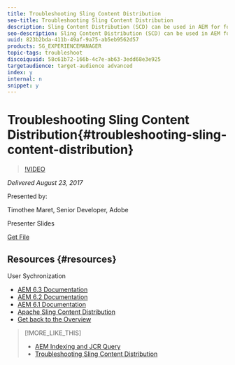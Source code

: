 ```yaml
---
title: Troubleshooting Sling Content Distribution
seo-title: Troubleshooting Sling Content Distribution
description: Sling Content Distribution (SCD) can be used in AEM for forward, reverse content distribution and synchronisation. In this session, we will provide details on how to troubleshoot and handle common issues with SCD. 
seo-description: Sling Content Distribution (SCD) can be used in AEM for forward, reverse content distribution and synchronisation. In this session, we will provide details on how to troubleshoot and handle common issues with SCD. 
uuid: 823b2bda-411b-49af-9a75-ab5eb9562d57
products: SG_EXPERIENCEMANAGER
topic-tags: troubleshoot
discoiquuid: 58c61b72-166b-4c7e-ab63-3edd68e3e925
targetaudience: target-audience advanced
index: y
internal: n
snippet: y
---
```


# Troubleshooting Sling Content Distribution{#troubleshooting-sling-content-distribution}

>[!VIDEO](https://video.tv.adobe.com/v/19451/?quality=9)

*Delivered August 23, 2017*

Presented by:

Timothee Maret, Senior Developer, Adobe

Presenter Slides

[Get File](assets/aem-gems-scd.pdf)

## Resources {#resources}

User Sychronization

* [AEM 6.3 Documentation](https://docs.adobe.com/docs/en/aem/6-3/administer/security/security/sync.html)
* [AEM 6.2 Documentation](https://docs.adobe.com/docs/en/aem/6-2/administer/security/security/sync.html)
* [AEM 6.1 Documentation](https://docs.adobe.com/docs/en/aem/6-1/administer/security/security/sync.html)
* [Apache Sling Content Distribution](https://sling.apache.org/documentation/bundles/content-distribution.html)
* [Get back to the Overview](https://helpx.adobe.com/experience-manager/kt/eseminars/gems/aem-index.html)

>[!MORE_LIKE_THIS]
>
>* [AEM Indexing and JCR Query](aem-indexing-jcr-query.md)
>* [Troubleshooting Sling Content Distribution](aem-troubleshooting-sling.md)
